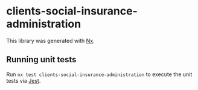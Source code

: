 # clients-social-insurance-administration

This library was generated with [Nx](https://nx.dev).

## Running unit tests

Run `nx test clients-social-insurance-administration` to execute the unit tests via [Jest](https://jestjs.io).
